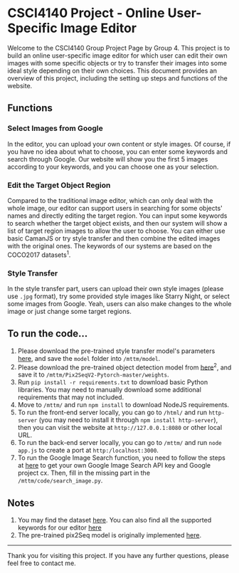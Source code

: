 # CSCI4140 Project - Online User-Specific Image Editor

Welcome to the CSCI4140 Group Project Page by Group 4. This project is to build an online user-specific image editor for which user can edit their own images with some specific objects or try to transfer their images into some ideal style depending on their own choices. This document provides an overview of this project, including the setting up steps and functions of the website.

## Functions

### Select Images from Google

In the editor, you can upload your own content or style images. Of course, if you have no idea about what to choose, you can enter some keywords and search through Google. Our website will show you the first 5 images according to your keywords, and you can choose one as your selection.

### Edit the Target Object Region

Compared to the traditional image editor, which can only deal with the whole image, our editor can support users in searching for some objects' names and directly editing the target region. You can input some keywords to search whether the target object exists, and then our system will show a list of target region images to allow the user to choose. You can either use basic CamanJS or try style transfer and then combine the edited images with the original ones. The keywords of our systems are based on the COCO2017 datasets<sup>1</sup>. 

### Style Transfer

In the style transfer part, users can upload their own style images (please use `.jpg` format), try some provided style images like Starry Night, or select some images from Google. Yeah, users can also make changes to the whole image or just change some target regions.

## To run the code...

1. Please download the pre-trained style transfer model's parameters [here](https://github.com/deepeshdm/Neural-Style-Transfer), and save the `model` folder into `/mttm/model`.
2. Please download the pre-trained object detection model from  [here](https://drive.google.com/drive/folders/10qDkMPIpKpeErDgE85jx7bCVwV5I3L0c?usp=sharing)<sup>2</sup>, and save it to `/mttm/Pix2SeqV2-Pytorch-master/weights`.
3. Run `pip install -r requirements.txt` to download basic Python libraries. You may need to manually download some additional requirements that may not included.
4. Move to `/mttm/` and run `npm install` to download NodeJS requirements.
5. To run the front-end server locally, you can go to `/html/` and run `http-server` (you may need to install it through `npm install http-server`), then you can visit the website at `http://127.0.0.1:8080` or other local URL.
6. To run the back-end server locally, you can go to `/mttm/` and run `node app.js` to create a port at `http:/localhost:3000`.
7. To run the Google Image Search function, you need to follow the steps at [here](https://pypi.org/project/Google-Images-Search/) to get your own Google Image Search API key and Google project cx. Then, fill in the missing part in the `/mttm/code/search_image.py`.

## Notes
1. You may find the dataset [here](https://cocodataset.org/#home). You can also find all the supported keywords for our editor [here](https://github.com/WYXG233/CSCI4140_project/blob/main/html/lib/coco91_indices.json)
2. The pre-trained pix2Seq model is originally implemented [here](https://github.com/JJJYmmm/Pix2SeqV2-Pytorch/tree/master).

---

Thank you for visiting this project. If you have any further questions, please feel free to contact me.
